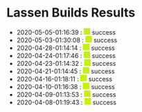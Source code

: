 # Lassen Builds Results

 - 2020-05-05-01:16:39 : ![green](./images/green.png) success
 - 2020-05-03-01:30:08 : ![green](./images/green.png) success
 - 2020-04-28-01:14:14 : ![green](./images/green.png) success
 - 2020-04-24-01:17:46 : ![green](./images/green.png) success
 - 2020-04-23-01:14:32 : ![green](./images/green.png) success
 - 2020-04-21-01:14:45 : ![green](./images/green.png) success
 - 2020-04-16-01:18:11 : ![green](./images/green.png) success
 - 2020-04-10-01:16:38 : ![green](./images/green.png) success
 - 2020-04-09-01:13:53 : ![green](./images/green.png) success
 - 2020-04-08-01:19:43 : ![green](./images/green.png) success
